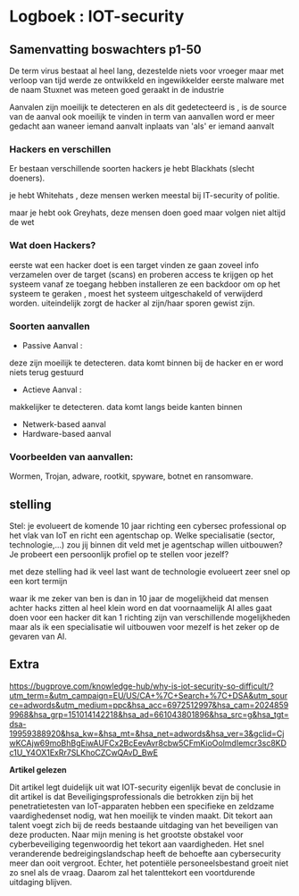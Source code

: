# Logboek : IOT-security

## Samenvatting boswachters p1-50

De term virus bestaat al heel lang, dezestelde niets voor vroeger maar met verloop van tijd werde ze ontwikkeld en ingewikkelder
eerste malware met de naam Stuxnet was meteen goed geraakt in de industrie

Aanvalen zijn moeilijk te detecteren en als dit gedetecteerd is , is de source van de aanval ook moeilijk te vinden
in term van aanvallen word er meer gedacht aan waneer iemand aanvalt inplaats van 'als' er iemand aanvalt

### Hackers en verschillen
Er bestaan verschillende soorten hackers je hebt Blackhats (slecht doeners).

je hebt Whitehats , deze mensen werken meestal bij IT-security of politie.

maar je hebt ook Greyhats, deze mensen doen goed maar volgen niet altijd de wet

### Wat doen Hackers?

eerste wat een hacker doet is een target vinden ze gaan zoveel info verzamelen over de target (scans)
en proberen access te krijgen op het systeem vanaf ze toegang hebben installeren ze een backdoor om op het systeem te geraken , moest het systeem uitgeschakeld of verwijderd worden. uiteindelijk zorgt de hacker al zijn/haar sporen gewist zijn.

### Soorten aanvallen
- Passive Aanval : 

deze zijn moeilijk te detecteren. data komt binnen bij de hacker en er word niets terug gestuurd

- Actieve Aanval :

makkelijker te detecteren. data komt langs beide kanten binnen

- Netwerk-based aanval
- Hardware-based aanval

### Voorbeelden van aanvallen:

Wormen, Trojan, adware, rootkit, spyware, botnet en ransomware.

## stelling

Stel: je evolueert de komende 10 jaar richting een cybersec professional op het vlak van IoT en richt een agentschap op. Welke specialisatie (sector, technologie,...) zou jij binnen dit veld met je agentschap willen uitbouwen? Je probeert een persoonlijk profiel op te stellen voor jezelf? 

met deze stelling had ik veel last want de technologie evolueert zeer snel op een kort termijn

waar ik me zeker van ben is dan in 10 jaar de mogelijkheid dat mensen achter hacks zitten al heel klein word
en dat voornaamelijk AI alles gaat doen voor een hacker dit kan 1 richting zijn van verschillende mogelijkheden
maar als ik een specialisatie wil uitbouwen voor mezelf is het zeker op de gevaren van AI. 


## Extra

https://bugprove.com/knowledge-hub/why-is-iot-security-so-difficult/?utm_term=&utm_campaign=EU/US/CA+%7C+Search+%7C+DSA&utm_source=adwords&utm_medium=ppc&hsa_acc=6972512997&hsa_cam=20248599968&hsa_grp=151014142218&hsa_ad=661043801896&hsa_src=g&hsa_tgt=dsa-19959388920&hsa_kw=&hsa_mt=&hsa_net=adwords&hsa_ver=3&gclid=CjwKCAjw69moBhBgEiwAUFCx2BcEevAvr8cbw5CFmKioOolmdIemcr3sc8KDc1U_Y4OX1ExRr7SLKhoCZCwQAvD_BwE

**Artikel gelezen**

Dit artikel legt duidelijk uit wat IOT-security eigenlijk bevat
de conclusie in dit artikel is dat Beveiligingsprofessionals die betrokken zijn bij het penetratietesten van IoT-apparaten hebben een specifieke en zeldzame vaardighedenset nodig, wat hen moeilijk te vinden maakt. Dit tekort aan talent voegt zich bij de reeds bestaande uitdaging van het beveiligen van deze producten. Naar mijn mening is het grootste obstakel voor cyberbeveiliging tegenwoordig het tekort aan vaardigheden. Het snel veranderende bedreigingslandschap heeft de behoefte aan cybersecurity meer dan ooit vergroot. Echter, het potentiële personeelsbestand groeit niet zo snel als de vraag. Daarom zal het talenttekort een voortdurende uitdaging blijven.
